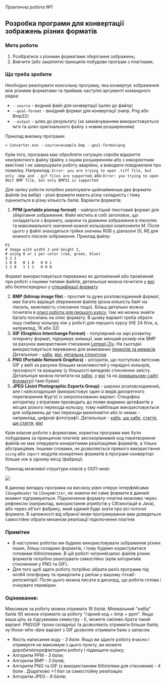 ###### Практична робота №1
## Розробка програми для конвертації зображень різних форматів

### Мета роботи
1) Розібратися з різними форматами зберігання зображень;
2) Вивчити (або закріпити) принципи побудови програм з плагінами;

### Що треба зробити
Необхідно реалізувати консольну програму, яка конвертує зображення між різними форматами та приймає наступні аргументі командного рядка:

- `--source` - вхідний файл для конвертації (шлях до файлу)
- `--goal-format` - вихідний формат для конвертації (напр. Png або Bmp32)
- `--output` - шлях до результату (за замовчуванням використовується ім'я та шлях оригінального файлу з новим розширенням)

Приклад виклику програми:
```
> Converter.exe --source=example.bmp --goal-format=png
```

Крім того, програма має обробляти ситуацію спроби відкриття некоректного файлу (файлу з іншим розширенням або з некоректним вмістом) і не завершувати роботу аварійно, а виводити повідомленя про помилку. Наприклад: `Error: you are trying to open .tiff file, but only .bmp and . gif files are supported`, або `Error: you trying to open 8bit BMP file, but only BMP32 is supported`

Для заліку роботи потрібно реалізувати щойнайменше два формати файлів (на вибір) - різні формати мають різну складність і тому оцінюються в різну кількість балів. Варіанти форматів:
1. **PPM (portable pixmap format)** - найпростіший текстовий формат для зберігання зображення. Файл містить в собі заголовок, що складається з формату, ширини та довжини зображення в пікселях та максимального значення кожної кольорової компоненти _M_. Після цього у файлі знаходяться трійки значень RGB у діапазоні [0, _M_] для кожного пікселя зображення. Приклад файлу:
```
P3
# Image with width 3 and height 2,
# using 0 or 1 per color (red, green, blue)
3 2 1
1 0 0   0 1 0   0 0 1
1 1 0   1 1 1   0 0 0
```
Формат використовується переважно як допоміжний або проміжний при роботі з іншими типами файлів, детальніше можна почитати у [вікі](https://en.wikipedia.org/wiki/Netpbm#File_formats) або безпосередньо у [специфікації формату](http://netpbm.sourceforge.net/doc/ppm.html)

2. **BMP (bitmap image file)** - простий та дуже розповсюджений формат, має багато варіацій збереження файлів (різна кількість байт на піксель, можливість стискання тощо). Більш детально можна почитати в [описі роботи для першого курсу](https://github.com/ProgramEngineeringKPI/Introduction-To-Programming/blob/master/labs_spring_2020/assignment_4.md), там же можна знайти багато посилань на опис формату. В цьому варіанті треба обрати іншу глибину кольору ніж у роботі для першого курсу (НЕ 24 біти, а, наприклад, 16 або 32)
3. **GIF (Graphics Interchange Format)** - популярний на зарі розвитку інтернету формат, підтримує анімації, має менший  розмір ніж BMP за рахунок використання стискання [Lempel-Ziv](https://en.wikipedia.org/wiki/Lempel%E2%80%93Ziv%E2%80%93Welch). На сьогодні використовується переважно для анімованих [приколів та мемасів](https://giphy.com/). Детальніше - [хабр](https://habr.com/ru/post/127083/), [вікі](https://en.wikipedia.org/wiki/GIF), [детальна структура](https://www.fileformat.info/format/gif/egff.htm)
4. **PNG (Portable Network Graphics)** - алгоритм, що поступово витіснив GIF у вебі за рахунок більших можливостей у передачі кольорів, прозорості та кращому (у більшості випадків) стисненню змісту. Детальніше можна почитати на [хабрі](https://habr.com/ru/post/130472/), у [вікі](https://en.wikipedia.org/wiki/Portable_Network_Graphics) та на [домашньому сайті формату](http://www.libpng.org/pub/png/)(і таке буває)
6. **JPEG (Joint Photographic Experts Group)** - широко розповсюджений, але і найскладніший (використовує один із видів дискретного перетворення Фур'є) із запропонованих варіант. Специфіка алгоритму з втратами призводить до появи видимих артефактів у місцях різкого перехода кольору, тому найбільше використовується для зображень де такі переходи малопомітні або їх немає - наприклад, цифрові фотографії. Детальніше - [хабр](https://habr.com/ru/post/102521/), [ще хабр](https://habr.com/ru/post/206264/), [стаття](https://www.freecodecamp.org/news/how-jpg-works-a4dbd2316f35/), [ще стаття](https://arjunsreedharan.org/post/146070390717/jpeg-101-how-does-jpeg-work#:~:text=JPEG%20is%20a%20lossy%20compression,we%20do%20brightness%20(luminance).), [вікі](https://en.wikipedia.org/wiki/JPEG)

Крім власне роботи з форматами, коректна програма має бути побудована за принципом плагінів: високорівневий код перетворення файлів не має оперувати конкретними реалізаціями форматів, а тільки абстракціями. Іншими словами, не дозволяється прямого використання `using` або `import` модулів конкретних форматів в програмі-конверторі більше ніж в одному місці (фабриці). 

Приклад можливої структури класів у ООП-мові:

![](./res/scheme_uml_1.png)

В даному випадку програма на високоу рівні оперує інтерфейсами `IImageReader` та `IImageWriter`, не знаючи які саме формати в данний момент підтримуються. Підключення формату-плагіна можливо через рефлексію (наприклад, використання атрибутів у C#/анотацій в Java), або через об'єкт фабрику, який єдиний буде знати про всі поточні формати. В залежності від обраної мови програмування вам доведеться самостійно обрати механізм реалізації підключення плагінів

### Примітки
- В наступних роботах ми будемо використовувати зображення різних інших, більш складних форматів, і тому будемо користуватися готовими бібліотеками. В цій роботі читання\запис файлів різних форматів потрібно реалізувати самостійно (крім алгоритмів стисненния у PNG та GIF).
- Для того щоб здати роботу потрібно зібрати реліз програми під win64 платформу та прикріпити у релізи у вашому гітхаб-репозиторії. Після цього можна писати в дискорд, що робота готова і очікувати перевірки.


### Оцінювання:
Максимум за роботу можна отримати _16 балів_. Мінімальний "набір" балів (9) можна отримати за роботу "гарний код + bmp + ppm". Якщо ваша ціль за підсумками семестру - Е, можете сміливо брати такий варіант. PNG\GIF трохи складніші та дозволяють отримати більше балів, ну those-who-dare варіант з GIF дозволяє отримати бали з запасом.
- Якість написання коду - _3 бали_. Якщо ви здаєте роботу вчасно і отримуєте не максимум з цього пункту, ви можете доробити\порефакторити роботу і підвищити оцінку;
- Алгоритм PPM - _3 бали_;
- Алгоритм BMP - _3 балів_;
- Алгоритм PNG та GIF (з використанням бібліотеки для стиснення) - _4 бали_ . Додатково _+1 бал_ за самостоійну реалізацію
- Алгоритм JPEG - _8 балів_;

